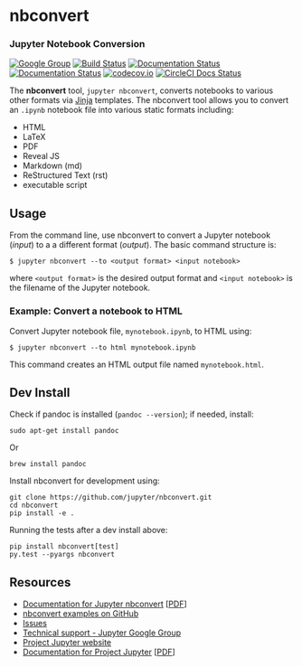 # nbconvert
### Jupyter Notebook Conversion

[![Google Group](https://img.shields.io/badge/-Google%20Group-lightgrey.svg)](https://groups.google.com/forum/#!forum/jupyter)
[![Build Status](https://travis-ci.org/jupyter/nbconvert.svg?branch=master)](https://travis-ci.org/jupyter/nbconvert)
[![Documentation Status](https://readthedocs.org/projects/nbconvert/badge/?version=latest)](https://nbconvert.readthedocs.io/en/latest/?badge=latest)
[![Documentation Status](https://readthedocs.org/projects/nbconvert/badge/?version=stable)](https://nbconvert.readthedocs.io/en/stable/?badge=stable)
[![codecov.io](https://codecov.io/github/jupyter/nbconvert/coverage.svg?branch=master)](https://codecov.io/github/jupyter/nbconvert?branch=master)
[![CircleCI Docs Status](https://circleci.com/gh/jupyter/nbconvert/tree/master.svg?style=svg)](https://circleci.com/gh/jupyter/nbconvert/tree/master)


The **nbconvert** tool, `jupyter nbconvert`, converts notebooks to various other
formats via [Jinja][] templates. The nbconvert tool allows you to convert an
`.ipynb` notebook file into various static formats including:

* HTML
* LaTeX
* PDF
* Reveal JS
* Markdown (md)
* ReStructured Text (rst)
* executable script


## Usage

From the command line, use nbconvert to convert a Jupyter notebook (*input*) to a
a different format (*output*). The basic command structure is:

    $ jupyter nbconvert --to <output format> <input notebook>

where `<output format>` is the desired output format and `<input notebook>` is the
filename of the Jupyter notebook.

### Example: Convert a notebook to HTML

Convert Jupyter notebook file, `mynotebook.ipynb`, to HTML using:

    $ jupyter nbconvert --to html mynotebook.ipynb

This command creates an HTML output file named `mynotebook.html`.

## Dev Install
Check if pandoc is installed (``pandoc --version``); if needed, install:

```
sudo apt-get install pandoc
```

Or

```
brew install pandoc
```

Install nbconvert for development using:

```
git clone https://github.com/jupyter/nbconvert.git
cd nbconvert
pip install -e .
```

Running the tests after a dev install above:

```
pip install nbconvert[test]
py.test --pyargs nbconvert
```


## Resources

- [Documentation for Jupyter nbconvert](https://nbconvert.readthedocs.io/en/latest/)
  [[PDF](https://media.readthedocs.org/pdf/nbconvert/latest/nbconvert.pdf)]
- [nbconvert examples on GitHub](https://github.com/jupyter/nbconvert-examples)
- [Issues](https://github.com/jupyter/nbconvert/issues)
- [Technical support - Jupyter Google Group](https://groups.google.com/forum/#!forum/jupyter)
- [Project Jupyter website](https://jupyter.org)
- [Documentation for Project Jupyter](https://jupyter.readthedocs.io/en/latest/index.html)
  [[PDF](https://media.readthedocs.org/pdf/jupyter/latest/jupyter.pdf)]


[Jinja]: http://jinja.pocoo.org/
